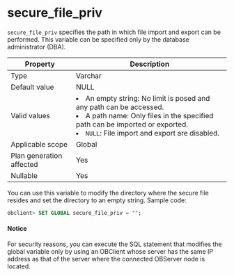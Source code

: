 # secure_file_priv

`secure_file_priv` specifies the path in which file import and export can be performed. This variable can be specified only by the database administrator (DBA).

| **Property** | **Description** |
|-----------|---------|
| Type | Varchar |
| Default value | NULL |
| Valid values | <li>An empty string: No limit is posed and any path can be accessed.<li>A path name: Only files in the specified path can be imported or exported.<li> `NULL`: File import and export are disabled. |
| Applicable scope | Global |
| Plan generation affected | Yes |
| Nullable | Yes |

You can use this variable to modify the directory where the secure file resides and set the directory to an empty string. Sample code:

```sql
obclient> SET GLOBAL secure_file_priv = "";
```

<main id="notice" type='notice'>
    <h4>Notice</h4>
    <p>For security reasons, you can execute the SQL statement that modifies the global variable only by using an OBClient whose server has the same IP address as that of the server where the connected OBServer node is located. </p>
  </main>

